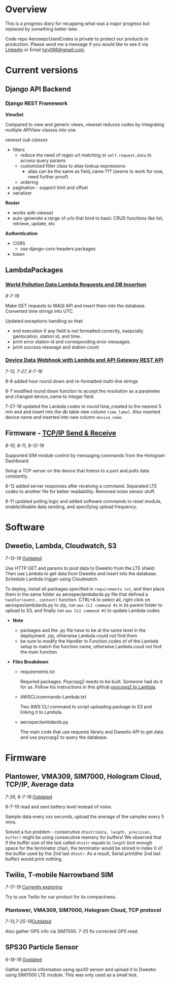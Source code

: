 # Overview
This is a progress diary for recapping what was a major progress but replaced by something better later. 

Code repo AerosepcUsedCodes is private to protect our products in production. Please send me a message if you would like to see it via [Linkedin](https://www.linkedin.com/in/ziyi-huang86/) or Email hzy066@gmail.com.

# Current versions
## Django API Backend
### Django REST Framework
**ViewSet**

Compared to view and generic views, viewset reduces codes by integrating multiple APIView classes into one
  
  *viewset sub classes*
  - filters
    - reduce the need of regex url matching or ```self.request.data``` to access query params
    - customized filter class to alias lookup expressions
      - alias can be the same as field_name ??? (seems to work for now, need further proof)
    - ordering
  - pagination - support limit and offset
  - serializer
  
**Router**
  - works with viewset
  - auto-generate a range of urls that bind to basic CRUD functions like list, retrieve, update, etc
  
**Authentication**
- CORS
  - use django-cors-headers packages
- token

## LambdaPackages
### [World Pollution Data Lambda Requests and DB Insertion](https://github.com/hzy86/AerospecUsedCodes/tree/master/LambdaPackages/worldPollutionLambda)
*8-7-19*

Make GET requests to WAQI API and insert them into the database. Converted time strings into UTC.

Updated exceptions handling so that:
- end execution if any field is not formatted correctly, esepcially geolocation, station id, and time.
- print error station id and corresponding error messages.
- print success message and station count


### [Device Data Webhook with Lambda and API Gateway REST API](https://github.com/hzy86/AerospecUsedCodes/tree/master/LambdaPackages/deviceWebhookLambda)
*7-13, 7-27, 8-7-19*

8-8 added hour round down and re-formatted multi-line strings

8-7 modified round down function to accept the resolution as a parameter and changed device_name to integer field.

7-27-19 updated the Lambda codes to round time_created to the nearest 5 min and and insert into the db table new column ```time_label```. Also inserted device name and inserted into new column ```device_name```.

## Firmware - [TCP/IP Send & Receive](https://github.com/hzy86/AerospecUsedCodes/tree/master/TCP-Full-Duplex-8-10)
*8-10, 8-11, 8-12-19*

Supported SIM module control by messaging commands from the Hologram Dashboard.

Setup a TCP server on the device that listens to a port and polls data constantly.

8-12 added server responses after receiving a command. Separated LTE codes to another file for better readabilitiy. Removed noise sensor stuff.

8-11 updated polling logic and added software commands to reset module, enable/disable data sending, and specifying upload frequency.



# Software

## Dweetio, Lambda, Cloudwatch, S3 
*7-13-19* [Outdated](https://github.com/hzy86/AerospecUsedCodes/tree/master/Dweetio-Lambda-Cloudwatch-S3)

Use HTTP GET and params to post data to Dweetio from the LTE shield. Then use Lambda to get data from Dweetio and insert into the database. Schedule Lambda trigger using Cloudwatch.

To deploy, install all packages specified in ```requirements.txt```, and then place them in the same folder as aerospeclambdards.py file that defined a ```handler(event, context)``` function. CTRL+A to select all, right click on aerospeclambdards.py to zip, run ```aws CLI command #1``` in its parent folder to upload to S3, and finally run ```aws CLI command #2``` to update Lambda codes.

* **Note**
  - packages and the .py file have to be at the same level in the deployment .zip, otherwise Lambda could not find them
  - be sure to modify the Handler in Function codes of of the Lambda setup to match the function name, otherwise Lambda coud not find the main function

* **Files Breakdown**
  - requirements.txt

    Requried packages. Psycopg2 needs to be built. Someone had do it for us. Follow his instructions in this github [psycopg2 to Lambda](https://github.com/jkehler/awslambda-psycopg2).
  
  - AWSCLIcommands-Lambda.txt

    Two AWS CLI command to script uploading package to S3 and linking it to Lambda.
  
  - aerospeclambdards.py

    The main code that use requests library and Dweetio API to get data and use psycopg2 to query the database.
  
  
# Firmware

## Plantower, VMA309, SIM7000, Hologram Cloud, TCP/IP, Average data
*7-26, 8-7-19* [Outdated](https://github.com/hzy86/AerospecUsedCodes/tree/master/Hologram-TCP-Sensor-Average)

8-7-19 read and sent battery level instead of noise.

Sample data every xxx seconds, upload the average of the samples every 5 mins. 

Solved a fun problem - consecutive ```dtostr(data, length, precision, buffer)``` might be using consecutive memory for buffers! We observed that if the buffer size of the last called ```dtostr``` equals to ```length``` (not enough space for the terminator char), the terminator would be stored in index 0 of the buffer used by the 2nd last ```dtostr```. As a result, Serial.print(the 2nd last buffer) would print nothing.

## Twilio, T-mobile Narrowband SIM
*7-17-19* [Currently exploring](https://github.com/hzy86/AerospecUsedCodes/tree/master/twilio-prototype)

Try to use Twilio for our product for its compactness.

### Plantower, VMA309, SIM7000, Hologram Cloud, TCP protocol
*7-13,7-25-19*[Outdated](https://github.com/hzy86/AerospecUsedCodes/tree/master/Hologram-Plantower-Noise-TCP)

Also gather GPS info via SIM7000. 7-25 fix corrected GPS read.

## SPS30 Particle Sensor
*6-18-19* [Outdated](https://github.com/hzy86/AerospecUsedCodes/tree/master/sps30-LTE)

Gather particle information using sps30 sensor and upload it to Dweetio using SIM7000 LTE module. This was only used as a small test.


